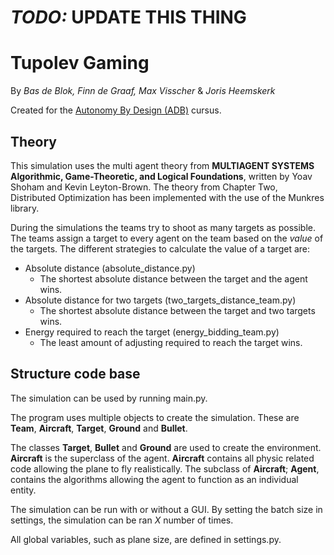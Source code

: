 # *TODO:* UPDATE THIS THING


# Tupolev Gaming
By *Bas de Blok, Finn de Graaf, Max Visscher* & *Joris Heemskerk*

Created for the [Autonomy By Design (ADB)](https://canvas.hu.nl/courses/39869/pages/kennisroute-ai) cursus.

## Theory
This simulation uses the multi agent theory from **MULTIAGENT SYSTEMS Algorithmic, Game-Theoretic, and Logical Foundations**, written by Yoav Shoham and Kevin Leyton-Brown. The theory from Chapter Two, Distributed Optimization has been implemented with the use of the Munkres library.

 During the simulations the teams try to shoot as many targets as possible. The teams assign a target to every agent on the team based on the *value* of the targets. The different strategies to calculate the value of a target are: 
 - Absolute distance (absolute_distance.py)
    - The shortest absolute distance between the target and the agent wins.
 - Absolute distance for two targets (two_targets_distance_team.py)
    - The shortest absolute distance between the target and two targets wins.
 - Energy required to reach the target (energy_bidding_team.py)
    - The least amount of adjusting required to reach the target wins. 


## Structure code base

The simulation can be used by running main.py. 

The program uses multiple objects to create the simulation. These are **Team**, **Aircraft**, **Target**, **Ground** and **Bullet**.

The classes **Target**, **Bullet** and **Ground** are used to create the environment. **Aircraft** is the superclass of the agent. **Aircraft** contains all physic related code allowing the plane to fly realistically. The subclass of **Aircraft**; **Agent**, contains the algorithms allowing the agent to function as an individual entity. 

The simulation can be run with or without a GUI. By setting the batch size in settings, the simulation can be ran *X* number of times. 

All global variables, such as plane size, are defined in settings.py. 

